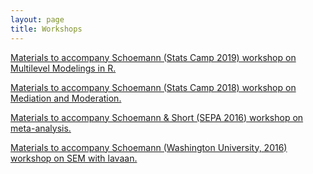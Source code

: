 ```yaml
---
layout: page
title: Workshops
---
```


[Materials to accompany Schoemann (Stats Camp 2019) workshop on Multilevel Modelings in R.](https://github.com/schoam4/Talks/raw/master/Stats_Camp/MLM_R_Spring2019.zip)

[Materials to accompany Schoemann (Stats Camp 2018) workshop on Mediation and Moderation.](https://github.com/schoam4/Talks/raw/master/Stats_Camp/Mediation_Moderation_Spring2018.zip)

[Materials to accompany Schoemann & Short (SEPA 2016) workshop on meta-analysis.](https://github.com/schoam4/Talks/blob/master/SEPA_meta/Meta_SEPA_040216.zip?raw=true)

[Materials to accompany Schoemann (Washington University, 2016) workshop on SEM with lavaan.](https://github.com/schoam4/Talks/blob/master/WashU_lavaan/SEM_with_R_06282016.zip?raw=true)
